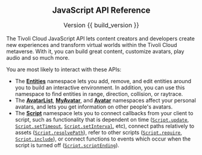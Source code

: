 <h2 style="text-align: center; margin-top: -1em;">JavaScript API Reference</h2>
<h3 style="text-align: center; margin-top: 0; font-weight: 400;">Version {{ build_version }}</h3>

The Tivoli Cloud JavaScript API lets content creators and developers create new experiences and transform virtual worlds within the Tivoli Cloud metaverse. With it, you can build great content, customize avatars, play audio and so much more.

You are most likely to interact with these APIs:

-   The **[Entities](Entities.html)** namespace lets you add, remove, and edit entities around you to build an interactive environment. In addition, you can use this namespace to find entities in range, direction, collision, or raytrace.
-   The **[AvatarList](AvatarList.html)**, **[MyAvatar](MyAvatar.html)**, and **[Avatar](Avatar.html)** namespaces affect your personal avatars, and lets you get information on other people's avatars.
-   The **[Script](Script.html)** namespace lets you to connect callbacks from your client to script, such as functionality that is dependent on time ([`Script.update`](Script.html#.update), [`Script.setTimeout`](Script.html#.setTimeout), [`Script.setInterval`](Script.html#.setInterval), etc), connect paths relatively to assets ([`Script.resolvePath`](Script.html#.resolvePath)), refer to other scripts ([`Script.require`](Script.html#.require), [`Script.include`](Script.html#.include)), or connect functions to events which occur when the script is turned off ([`Script.scriptEnding`](Script.html#.scriptEnding)).

